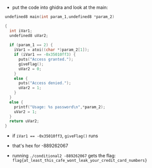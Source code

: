 * put the code into ghidra and look at the main:
```c
undefined8 main(int param_1,undefined8 *param_2)

{
  int iVar1;
  undefined8 uVar2;
  
  if (param_1 == 2) {
    iVar1 = atoi((char *)param_2[1]);
    if (iVar1 == -0x35010ff3) {
      puts("Access granted.");
      giveFlag();
      uVar2 = 0;
    }
    else {
      puts("Access denied.");
      uVar2 = 1;
    }
  }
  else {
    printf("Usage: %s password\n",*param_2);
    uVar2 = 1;
  }
  return uVar2;
}
```

* if `iVar1 == -0x35010ff3`, `giveFlag()` runs
* that's hex for -889262067

* running `./conditional2 -889262067` gets the flag: `flag{at_least_this_cafe_wont_leak_your_credit_card_numbers}`
